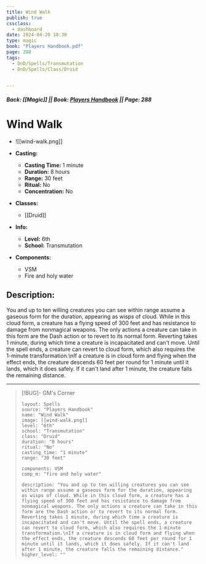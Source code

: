 ```yaml
---
title: Wind Walk
publish: true
cssclass:
  - dashboard
date: 2024-04-20 18:30
type: magic
book: "Players Handbook.pdf"
page: 288
tags:
  - DnD/Spells/Transmutation
  - DnD/Spells/Class/Druid


---
```


##### Back: [[Magic]] || Book: [Players Handbook](https://drive.google.com/drive/folders/1O5bhpYizcIT5xxAoLOuzCRht_PVS7VSG?usp=sharing) || Page: 288

# Wind Walk
- ![[wind-walk.png]]
- **Casting:**
    - **Casting Time:** 1 minute
    - **Duration:** 8 hours
    - **Range:** 30 feet
    - **Ritual:** No
    - **Concentration:** No
- **Classes:**
    - [[Druid]]

- **Info:**
    - **Level:** 6th
    - **School:** Transmutation
- **Components:**
    - VSM
    - Fire and holy water

## Description:
You and up to ten willing creatures you can see within range assume a gaseous form for the duration, appearing as wisps of cloud. While in this cloud form, a creature has a flying speed of 300 feet and has resistance to damage from nonmagical weapons. The only actions a creature can take in this form are the Dash action or to revert to its normal form. Reverting takes 1 minute, during which time a creature is incapacitated and can't move. Until the spell ends, a creature can revert to cloud form, which also requires the 1-minute transformation.\nIf a creature is in cloud form and flying when the effect ends, the creature descends 60 feet per round for 1 minute until it lands, which it does safely. If it can't land after 1 minute, the creature falls the remaining distance.



---

> [!BUG]- GM's Corner
>
> ```statblock
> layout: Spells
> source: "Players Handbook"
> name: "Wind Walk"
> image: [[wind-walk.png]]
> level: "6th"
> school: "Transmutation"
> class: "Druid"
> duration: "8 hours"
> ritual: "No"
> casting_time: "1 minute"
> range: "30 feet"
>
> components: VSM
> comp_m: "fire and holy water"
>
> description: "You and up to ten willing creatures you can see within range assume a gaseous form for the duration, appearing as wisps of cloud. While in this cloud form, a creature has a flying speed of 300 feet and has resistance to damage from nonmagical weapons. The only actions a creature can take in this form are the Dash action or to revert to its normal form. Reverting takes 1 minute, during which time a creature is incapacitated and can't move. Until the spell ends, a creature can revert to cloud form, which also requires the 1-minute transformation.\nIf a creature is in cloud form and flying when the effect ends, the creature descends 60 feet per round for 1 minute until it lands, which it does safely. If it can't land after 1 minute, the creature falls the remaining distance."
> higher_level: ""
> ```
